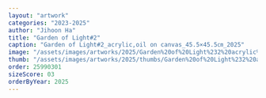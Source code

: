 ```yaml
---
layout: "artwork"
categories: "2023-2025"
author: "Jihoon Ha"
title: "Garden of Light#2"
caption: "Garden of Light#2_acrylic,oil on canvas_45.5×45.5㎝_2025"
image: "/assets/images/artworks/2025/Garden%20of%20Light%232%20acrylic%2Coil%20on%20canvas%20%2045.5x45.5cm%202025.jpg"
thumb: "/assets/images/artworks/2025/thumbs/Garden%20of%20Light%232%20acrylic%2Coil%20on%20canvas%20%2045.5x45.5cm%202025.jpg"
order: 25990301
sizeScore: 03
orderByYear: 2025
---
```

